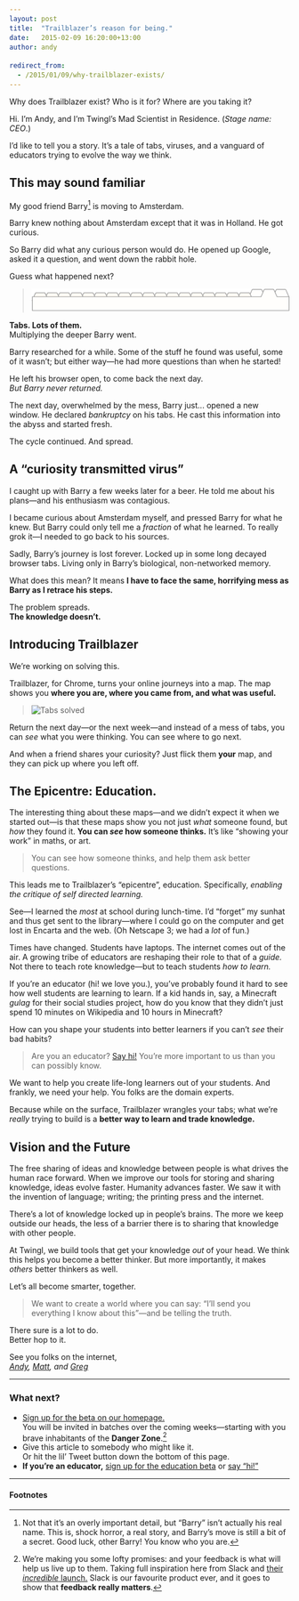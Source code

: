 ```yaml
---
layout: post
title:  "Trailblazer’s reason for being."
date:   2015-02-09 16:20:00+13:00
author: andy

redirect_from:
  - /2015/01/09/why-trailblazer-exists/
---
```

Why does Trailblazer exist? Who is it for? Where are you taking it? 

Hi. I’m Andy, and I’m Twingl’s Mad Scientist in Residence. (*Stage name: CEO*.) 

I’d like to tell you a story. It’s a tale of tabs, viruses, and a vanguard of educators trying to evolve the way we think.
 
## This may sound familiar
My good friend Barry[^1]  is moving to Amsterdam. 

Barry knew nothing about Amsterdam except that it was in Holland. He got curious. 

So Barry did what any curious person would do. He opened up Google, asked it a question, and went down the rabbit hole.

Guess what happened next? 

> ![So many tabs](/assets/img/posts/so-many-tabs.png)

**Tabs. Lots of them.**  
Multiplying the deeper Barry went. 

Barry researched for a while. Some of the stuff he found was useful, some of it wasn’t; but either way—he had more questions than when he started!

He left his browser open, to come back the next day.   
*But Barry never returned.*

The next day, overwhelmed by the mess, Barry just... opened a new window. He declared *bankruptcy* on his tabs. He cast this information into the abyss and started fresh.

The cycle continued. And spread.

## A “curiosity transmitted virus” 
I caught up with Barry a few weeks later for a beer. He told me about his plans—and his enthusiasm was contagious. 

I became curious about Amsterdam myself, and pressed Barry for what he knew. But Barry could only tell me a *fraction* of what he learned. To really grok it—I needed to go back to his sources.

Sadly, Barry’s journey is lost forever.  Locked up in some long decayed browser tabs. Living only in Barry’s biological, non-networked memory. 

What does this mean? It means **I have to face the same, horrifying mess as Barry as I retrace his steps.** 

The problem spreads.  
**The knowledge doesn’t.**

## Introducing Trailblazer
We’re working on solving this. 

Trailblazer, for Chrome, turns your online journeys into a map. The map shows you **where you are, where you came from, and what was useful.**

> ![Tabs solved](http://trailblazer.io/images/solution.png)

Return the next day—or the next week—and instead of a mess of tabs, you can *see* what you were thinking. You can see where to go next.

And when a friend shares your curiosity? Just flick them **your** map, and they can pick up where you left off.

## The Epicentre: Education.
The interesting thing about these maps—and we didn’t expect it when we started out—is that these maps show you not just *what* someone found, but *how* they found it. **You can *see* how someone thinks.** It’s like “showing your work” in maths, or art.

> You can see how someone thinks, and help them ask better questions.

This leads me to Trailblazer’s “epicentre”, education. Specifically, *enabling the critique of self directed learning.* 

See—I learned the *most* at school during lunch-time. I’d “forget” my sunhat and thus get sent to the library—where I could go on the computer and get lost in Encarta and the web. (Oh Netscape 3; we had a *lot* of fun.) 

Times have changed. Students have laptops. The internet comes out of the air. A growing tribe of educators are reshaping their role to that of a *guide.* Not there to teach rote knowledge—but to teach students *how to learn.* 

If you’re an educator (hi! we love you.), you’ve probably found it hard to see how well students are learning to learn. If a kid hands in, say, a Minecraft *gulag* for their social studies project, how do you know that they didn’t just spend 10 minutes on Wikipedia and 10 hours in Minecraft? 

How can you shape your students into better learners if you can’t *see* their bad habits? 

> Are you an educator? [Say hi!](http://trailblazer.io/education/) You’re more important to us than you can possibly know.

We want to help you create life-long learners out of your students. And frankly, we need your help. You folks are the domain experts. 

Because while on the surface, Trailblazer wrangles your tabs; what we’re *really* trying to build is a **better way to learn and trade knowledge.**

## Vision and the Future
The free sharing of ideas and knowledge between people is what drives the human race forward. When we improve our tools for storing and sharing knowledge, ideas evolve faster. Humanity advances faster. We saw it with the invention of language; writing; the printing press and the internet. 

There’s a lot of knowledge locked up in people’s brains. The more we keep outside our heads, the less of a barrier there is to sharing that knowledge with other people. 

At Twingl, we build tools that get your knowledge *out* of your head. We think this helps you become a better thinker. But more importantly, it makes *others* better thinkers as well. 

Let’s all become smarter, together. 

> We want to create a world where you can say: “I’ll send you everything I know about this”—and be telling the truth. 

There sure is a lot to do.  
Better hop to it. 

See you folks on the internet,  
*[Andy](https://twitter.com/DarkLordAndy), [Matt](https://twitter.com/mattkennedy), and [Greg](https://twitter.com/glsignal)*

  
  
---

### What next?

- [Sign up for the beta on our homepage.](http://trailblazer.io/)   
You will be invited in batches over the coming weeks—starting with you brave inhabitants of the **Danger Zone**.[^2]
- Give this article to somebody who might like it.  
Or hit the lil’ Tweet button down the bottom of this page. 
- **If you’re an educator,** [sign up for the education beta](http://trailblazer.io/education) or [say “hi!”](mailto:hello@trailblazer.io)

---

#### Footnotes
[^1]: Not that it’s an overly important detail, but “Barry” isn’t actually his real name. This is, shock horror, a real story, and Barry’s move is still a bit of a secret. Good luck, other Barry! You know who you are.

[^2]: We’re making you some lofty promises: and your feedback is what will help us live up to them. Taking full inspiration here from Slack and [their *incredible* launch.](http://firstround.com/article/From-0-to-1B-Slacks-Founder-Shares-Their-Epic-Launch-Strategy) Slack is our favourite product ever, and it goes to show that **feedback really matters**.
